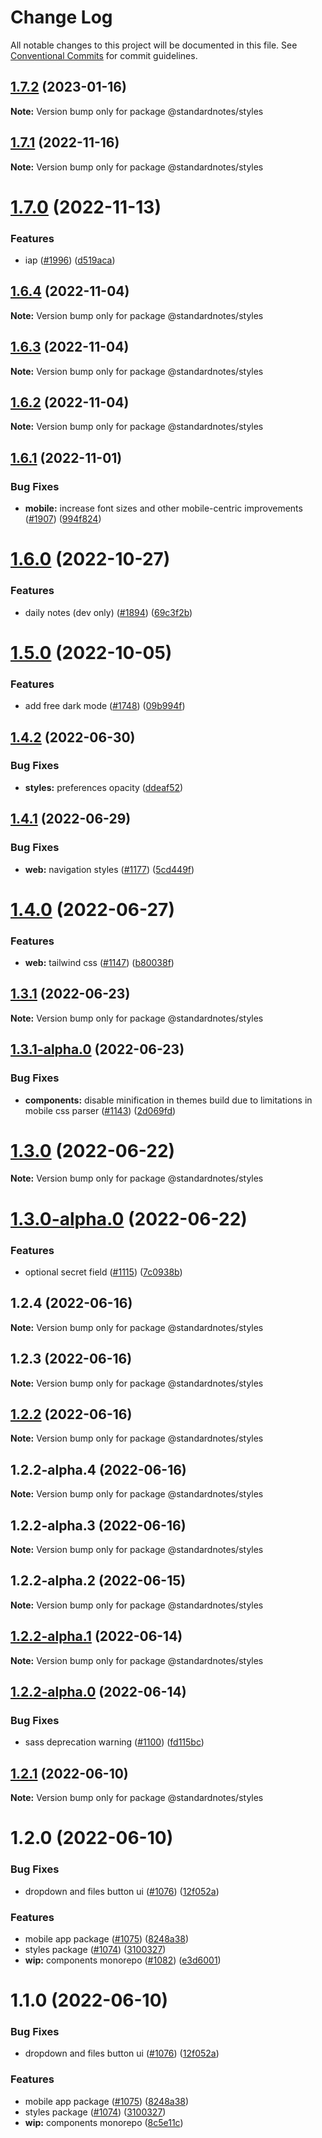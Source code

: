 # Change Log

All notable changes to this project will be documented in this file.
See [Conventional Commits](https://conventionalcommits.org) for commit guidelines.

## [1.7.2](https://github.com/standardnotes/app/compare/@standardnotes/styles@1.7.1...@standardnotes/styles@1.7.2) (2023-01-16)

**Note:** Version bump only for package @standardnotes/styles

## [1.7.1](https://github.com/standardnotes/app/compare/@standardnotes/styles@1.7.0...@standardnotes/styles@1.7.1) (2022-11-16)

**Note:** Version bump only for package @standardnotes/styles

# [1.7.0](https://github.com/standardnotes/app/compare/@standardnotes/styles@1.6.4...@standardnotes/styles@1.7.0) (2022-11-13)

### Features

* iap ([#1996](https://github.com/standardnotes/app/issues/1996)) ([d519aca](https://github.com/standardnotes/app/commit/d519aca685b32f4b6f7079ba9562ecaf1a18aecb))

## [1.6.4](https://github.com/standardnotes/app/compare/@standardnotes/styles@1.6.3...@standardnotes/styles@1.6.4) (2022-11-04)

**Note:** Version bump only for package @standardnotes/styles

## [1.6.3](https://github.com/standardnotes/app/compare/@standardnotes/styles@1.6.2...@standardnotes/styles@1.6.3) (2022-11-04)

**Note:** Version bump only for package @standardnotes/styles

## [1.6.2](https://github.com/standardnotes/app/compare/@standardnotes/styles@1.6.1...@standardnotes/styles@1.6.2) (2022-11-04)

**Note:** Version bump only for package @standardnotes/styles

## [1.6.1](https://github.com/standardnotes/app/compare/@standardnotes/styles@1.6.0...@standardnotes/styles@1.6.1) (2022-11-01)

### Bug Fixes

* **mobile:** increase font sizes and other mobile-centric improvements ([#1907](https://github.com/standardnotes/app/issues/1907)) ([994f824](https://github.com/standardnotes/app/commit/994f824757e1143a4547c975b154fd84e3ebeedf))

# [1.6.0](https://github.com/standardnotes/app/compare/@standardnotes/styles@1.5.0...@standardnotes/styles@1.6.0) (2022-10-27)

### Features

* daily notes (dev only) ([#1894](https://github.com/standardnotes/app/issues/1894)) ([69c3f2b](https://github.com/standardnotes/app/commit/69c3f2be837152a1f937559327021c2128234c69))

# [1.5.0](https://github.com/standardnotes/app/compare/@standardnotes/styles@1.4.2...@standardnotes/styles@1.5.0) (2022-10-05)

### Features

* add free dark mode ([#1748](https://github.com/standardnotes/app/issues/1748)) ([09b994f](https://github.com/standardnotes/app/commit/09b994f8f938ae0536f42742f7a221df536c4c4a))

## [1.4.2](https://github.com/standardnotes/app/compare/@standardnotes/styles@1.4.1...@standardnotes/styles@1.4.2) (2022-06-30)

### Bug Fixes

* **styles:** preferences opacity ([ddeaf52](https://github.com/standardnotes/app/commit/ddeaf523a8ece97b7ad9372c4d84e07775221a65))

## [1.4.1](https://github.com/standardnotes/app/compare/@standardnotes/styles@1.4.0...@standardnotes/styles@1.4.1) (2022-06-29)

### Bug Fixes

* **web:** navigation styles ([#1177](https://github.com/standardnotes/app/issues/1177)) ([5cd449f](https://github.com/standardnotes/app/commit/5cd449fe800b8950fab2599968933b120222d5fc))

# [1.4.0](https://github.com/standardnotes/app/compare/@standardnotes/styles@1.3.1...@standardnotes/styles@1.4.0) (2022-06-27)

### Features

* **web:** tailwind css ([#1147](https://github.com/standardnotes/app/issues/1147)) ([b80038f](https://github.com/standardnotes/app/commit/b80038f607d7411912fa99366abf559a44874ef3))

## [1.3.1](https://github.com/standardnotes/app/compare/@standardnotes/styles@1.3.1-alpha.0...@standardnotes/styles@1.3.1) (2022-06-23)

**Note:** Version bump only for package @standardnotes/styles

## [1.3.1-alpha.0](https://github.com/standardnotes/app/compare/@standardnotes/styles@1.3.0...@standardnotes/styles@1.3.1-alpha.0) (2022-06-23)

### Bug Fixes

* **components:** disable minification in themes build due to limitations in mobile css parser ([#1143](https://github.com/standardnotes/app/issues/1143)) ([2d069fd](https://github.com/standardnotes/app/commit/2d069fd4bdca95d857ba20b5f3c946db1ae1735a))

# [1.3.0](https://github.com/standardnotes/app/compare/@standardnotes/styles@1.3.0-alpha.0...@standardnotes/styles@1.3.0) (2022-06-22)

**Note:** Version bump only for package @standardnotes/styles

# [1.3.0-alpha.0](https://github.com/standardnotes/app/compare/@standardnotes/styles@1.2.4...@standardnotes/styles@1.3.0-alpha.0) (2022-06-22)

### Features

* optional secret field ([#1115](https://github.com/standardnotes/app/issues/1115)) ([7c0938b](https://github.com/standardnotes/app/commit/7c0938b877f21787dd53fbf46e591487ef02a1c8))

## 1.2.4 (2022-06-16)

**Note:** Version bump only for package @standardnotes/styles

## 1.2.3 (2022-06-16)

**Note:** Version bump only for package @standardnotes/styles

## [1.2.2](https://github.com/standardnotes/app/compare/@standardnotes/styles@1.2.2-alpha.4...@standardnotes/styles@1.2.2) (2022-06-16)

**Note:** Version bump only for package @standardnotes/styles

## 1.2.2-alpha.4 (2022-06-16)

**Note:** Version bump only for package @standardnotes/styles

## 1.2.2-alpha.3 (2022-06-16)

**Note:** Version bump only for package @standardnotes/styles

## 1.2.2-alpha.2 (2022-06-15)

**Note:** Version bump only for package @standardnotes/styles

## [1.2.2-alpha.1](https://github.com/standardnotes/app/compare/@standardnotes/styles@1.2.2-alpha.0...@standardnotes/styles@1.2.2-alpha.1) (2022-06-14)

**Note:** Version bump only for package @standardnotes/styles

## [1.2.2-alpha.0](https://github.com/standardnotes/app/compare/@standardnotes/styles@1.2.1...@standardnotes/styles@1.2.2-alpha.0) (2022-06-14)

### Bug Fixes

* sass deprecation warning ([#1100](https://github.com/standardnotes/app/issues/1100)) ([fd115bc](https://github.com/standardnotes/app/commit/fd115bc113c0777ed00c203ff2c9fa4ea4d72f50))

## [1.2.1](https://github.com/standardnotes/app/compare/@standardnotes/styles@1.2.0...@standardnotes/styles@1.2.1) (2022-06-10)

**Note:** Version bump only for package @standardnotes/styles

# 1.2.0 (2022-06-10)

### Bug Fixes

* dropdown and files button ui ([#1076](https://github.com/standardnotes/app/issues/1076)) ([12f052a](https://github.com/standardnotes/app/commit/12f052a0b202df10ea55351ea4bf6232c2ecb56f))

### Features

* mobile app package ([#1075](https://github.com/standardnotes/app/issues/1075)) ([8248a38](https://github.com/standardnotes/app/commit/8248a38280cb7c92da2b2e9c7db298f34ae8ffdf))
* styles package ([#1074](https://github.com/standardnotes/app/issues/1074)) ([3100327](https://github.com/standardnotes/app/commit/31003276b73d3e89824bc002fe616fa055e918c4))
* **wip:** components monorepo ([#1082](https://github.com/standardnotes/app/issues/1082)) ([e3d6001](https://github.com/standardnotes/app/commit/e3d6001a178e11e619ca724b2b155b7c0405c023))

# 1.1.0 (2022-06-10)

### Bug Fixes

* dropdown and files button ui ([#1076](https://github.com/standardnotes/app/issues/1076)) ([12f052a](https://github.com/standardnotes/app/commit/12f052a0b202df10ea55351ea4bf6232c2ecb56f))

### Features

* mobile app package ([#1075](https://github.com/standardnotes/app/issues/1075)) ([8248a38](https://github.com/standardnotes/app/commit/8248a38280cb7c92da2b2e9c7db298f34ae8ffdf))
* styles package ([#1074](https://github.com/standardnotes/app/issues/1074)) ([3100327](https://github.com/standardnotes/app/commit/31003276b73d3e89824bc002fe616fa055e918c4))
* **wip:** components monorepo ([8c5e11c](https://github.com/standardnotes/app/commit/8c5e11c22b717ada7a6a9b3115fc4c9b757ec71c))
